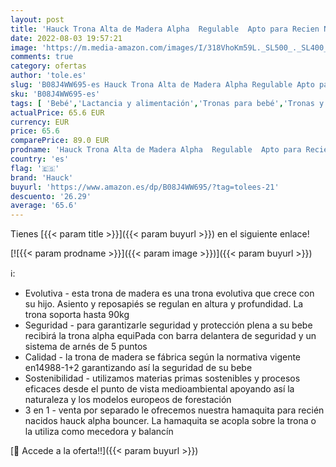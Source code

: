 ```yaml
---
layout: post
title: 'Hauck Trona Alta de Madera Alpha  Regulable  Apto para Recien Nacidos Combinando con el Newborn Set Alpha Bouncer  disponible por separado /Rosa  661314 '
date: 2022-08-03 19:57:21
image: 'https://m.media-amazon.com/images/I/318VhoKm59L._SL500_._SL400_.jpg'
comments: true
category: ofertas
author: 'tole.es'
slug: 'B08J4WW695-es Hauck Trona Alta de Madera Alpha Regulable Apto para...'
sku: 'B08J4WW695-es'
tags: [ 'Bebé','Lactancia y alimentación','Tronas para bebé','Tronas y asientos','hauck','trona','🇪🇸', ]
actualPrice: 65.6 EUR
currency: EUR
price: 65.6
comparePrice: 89.0 EUR
prodname: 'Hauck Trona Alta de Madera Alpha  Regulable  Apto para Recien Nacidos Combinando con el Newborn Set Alpha Bouncer  disponible por separado /Rosa  661314 '
country: 'es'
flag: '🇪🇸'
brand: 'Hauck'
buyurl: 'https://www.amazon.es/dp/B08J4WW695/?tag=tolees-21'
descuento: '26.29'
average: '65.6'
---
```


Tienes [{{< param title >}}]({{< param buyurl >}}) en el siguiente enlace!

[![{{< param prodname >}}]({{< param image >}})]({{< param buyurl >}})

ℹ️:

- Evolutiva - esta trona de madera es una trona evolutiva que crece con su hijo. Asiento y reposapiés se regulan en altura y profundidad. La trona soporta hasta 90kg
- Seguridad - para garantizarle seguridad y protección plena a su bebe recibirá la trona alpha equiPada con barra delantera de seguridad y un sistema de arnés de 5 puntos
- Calidad - la trona de madera se fábrica según la normativa vigente en14988-1+2 garantizando así la seguridad de su bebe
- Sostenibilidad - utilizamos materias primas sostenibles y procesos eficaces desde el punto de vista medioambiental apoyando así la naturaleza y los modelos europeos de forestación
- 3 en 1 - venta por separado le ofrecemos nuestra hamaquita para recién nacidos hauck alpha bouncer. La hamaquita se acopla sobre la trona o la utiliza como mecedora y balancín

[🛒 Accede a la oferta!!]({{< param buyurl >}})
